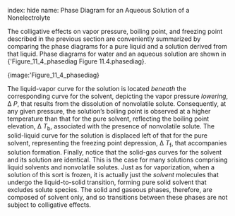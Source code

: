 index: hide
name: Phase Diagram for an Aqueous Solution of a Nonelectrolyte

The colligative effects on vapor pressure, boiling point, and freezing point described in the previous section are conveniently summarized by comparing the phase diagrams for a pure liquid and a solution derived from that liquid. Phase diagrams for water and an aqueous solution are shown in {'Figure_11_4_phasediag Figure 11.4.phasediag}.


{image:'Figure_11_4_phasediag}
        

The liquid-vapor curve for the solution is located  *beneath* the corresponding curve for the solvent, depicting the vapor pressure  *lowering*, Δ *P*, that results from the dissolution of nonvolatile solute. Consequently, at any given pressure, the solution’s boiling point is observed at a higher temperature than that for the pure solvent, reflecting the boiling point elevation, Δ *T*<sub>b</sub>, associated with the presence of nonvolatile solute. The solid-liquid curve for the solution is displaced left of that for the pure solvent, representing the freezing point depression, Δ *T*<sub>f</sub>, that accompanies solution formation. Finally, notice that the solid-gas curves for the solvent and its solution are identical. This is the case for many solutions comprising liquid solvents and nonvolatile solutes. Just as for vaporization, when a solution of this sort is frozen, it is actually just the  *solvent* molecules that undergo the liquid-to-solid transition, forming pure solid solvent that excludes solute species. The solid and gaseous phases, therefore, are composed of solvent only, and so transitions between these phases are not subject to colligative effects.
